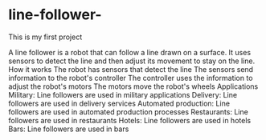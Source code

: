 # line-follower-
This is my first project 

A line follower is a robot that can follow a line drawn on a surface. It uses sensors to detect the line and then adjust its movement to stay on the line. 
How it works 
The robot has sensors that detect the line
The sensors send information to the robot's controller
The controller uses the information to adjust the robot's motors
The motors move the robot's wheels
Applications 
Military: Line followers are used in military applications
Delivery: Line followers are used in delivery services
Automated production: Line followers are used in automated production processes
Restaurants: Line followers are used in restaurants
Hotels: Line followers are used in hotels
Bars: Line followers are used in bars

